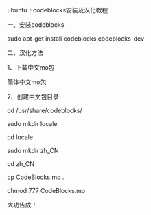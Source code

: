 ubuntu下codeblocks安装及汉化教程

一、安装codeblocks

sudo apt-get install codeblocks codeblocks-dev

二、汉化方法

1、下载中文mo包

简体中文mo包

2、创建中文包目录

cd /usr/share/codeblocks/

sudo mkdir locale

cd locale

sudo mkdir zh_CN

cd zh_CN

cp CodeBlocks.mo .

chmod 777 CodeBlocks.mo



大功告成！


